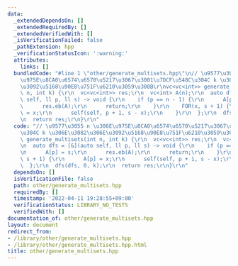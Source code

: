 ```yaml
---
data:
  _extendedDependsOn: []
  _extendedRequiredBy: []
  _extendedVerifiedWith: []
  _isVerificationFailed: false
  _pathExtension: hpp
  _verificationStatusIcon: ':warning:'
  attributes:
    links: []
  bundledCode: "#line 1 \"other/generate_multisets.hpp\"\n// \u9577\u3055 n \u306E\
    \u975E\u8CA0\u6574\u6570\u5217\u3067\u3001\u7DCF\u548C\u304C k \u306E\u3082\u306E\
    \u3092\u5168\u90E8\u751F\u6210\u3059\u308B\r\nvc<vc<int>> generate_multisets(int\
    \ n, int k) {\r\n  vc<vc<int>> res;\r\n  vc<int> A(n);\r\n  auto dfs = [&](auto\
    \ self, ll p, ll s) -> void {\r\n    if (p == n - 1) {\r\n      A[p] = s;\r\n\
    \      res.eb(A);\r\n      return;\r\n    }\r\n    FOR(x, s + 1) {\r\n      A[p]\
    \ = x;\r\n      self(self, p + 1, s - x);\r\n    }\r\n  };\r\n  dfs(dfs, 0, k);\r\
    \n  return res;\r\n}\r\n"
  code: "// \u9577\u3055 n \u306E\u975E\u8CA0\u6574\u6570\u5217\u3067\u3001\u7DCF\u548C\
    \u304C k \u306E\u3082\u306E\u3092\u5168\u90E8\u751F\u6210\u3059\u308B\r\nvc<vc<int>>\
    \ generate_multisets(int n, int k) {\r\n  vc<vc<int>> res;\r\n  vc<int> A(n);\r\
    \n  auto dfs = [&](auto self, ll p, ll s) -> void {\r\n    if (p == n - 1) {\r\
    \n      A[p] = s;\r\n      res.eb(A);\r\n      return;\r\n    }\r\n    FOR(x,\
    \ s + 1) {\r\n      A[p] = x;\r\n      self(self, p + 1, s - x);\r\n    }\r\n\
    \  };\r\n  dfs(dfs, 0, k);\r\n  return res;\r\n}\r\n"
  dependsOn: []
  isVerificationFile: false
  path: other/generate_multisets.hpp
  requiredBy: []
  timestamp: '2022-04-11 19:28:55+09:00'
  verificationStatus: LIBRARY_NO_TESTS
  verifiedWith: []
documentation_of: other/generate_multisets.hpp
layout: document
redirect_from:
- /library/other/generate_multisets.hpp
- /library/other/generate_multisets.hpp.html
title: other/generate_multisets.hpp
---
```

